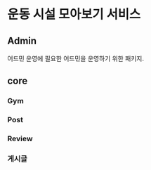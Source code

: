 # 운동 시설 모아보기 서비스

## Admin

어드민
운영에 필요한 어드민을 운영하기 위한 패키지.

## core

### Gym

### Post

### Review

###  

### 게시글 



